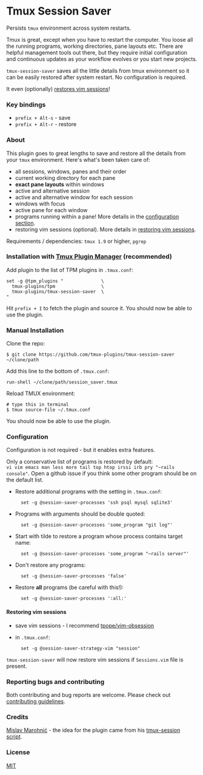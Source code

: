 # Tmux Session Saver

Persists `tmux` environment across system restarts.

Tmux is great, except when you have to restart the computer. You loose all the
running programs, working directories, pane layouts etc.
There are helpful management tools out there, but they require initial
configuration and continuous updates as your workflow evolves or you start new
projects.

`tmux-session-saver` saves all the little details from tmux environment so it
can be easily restored after system restart. No configuration is required.

It even (optionally) [restores vim sessions](#restoring-vim-sessions)!

### Key bindings

- `prefix + Alt-s` - save
- `prefix + Alt-r` - restore

### About

This plugin goes to great lengths to save and restore all the details from your
`tmux` environment. Here's what's been taken care of:

- all sessions, windows, panes and their order
- current working directory for each pane
- **exact pane layouts** within windows
- active and alternative session
- active and alternative window for each session
- windows with focus
- active pane for each window
- programs running within a pane! More details in the
  [configuration section](#configuration).
- restoring vim sessions (optional). More details in
  [restoring vim sessions](#restoring-vim-sessions).

Requirements / dependencies: `tmux 1.9` or higher, `pgrep`

### Installation with [Tmux Plugin Manager](https://github.com/tmux-plugins/tpm) (recommended)

Add plugin to the list of TPM plugins in `.tmux.conf`:

    set -g @tpm_plugins "              \
      tmux-plugins/tpm                 \
      tmux-plugins/tmux-session-saver  \
    "

Hit `prefix + I` to fetch the plugin and source it. You should now be able to
use the plugin.

### Manual Installation

Clone the repo:

    $ git clone https://github.com/tmux-plugins/tmux-session-saver ~/clone/path

Add this line to the bottom of `.tmux.conf`:

    run-shell ~/clone/path/session_saver.tmux

Reload TMUX environment:

    # type this in terminal
    $ tmux source-file ~/.tmux.conf

You should now be able to use the plugin.

### Configuration

Configuration is not required - but it enables extra features.

Only a conservative list of programs is restored by default:<br/>
`vi vim emacs man less more tail top htop irssi irb pry "~rails console"`.
Open a github issue if you think some other program should be on the default list.

- Restore additional programs with the setting in `.tmux.conf`:

        set -g @session-saver-processes 'ssh psql mysql sqlite3'

- Programs with arguments should be double quoted:

        set -g @session-saver-processes 'some_program "git log"'

- Start with tilde to restore a program whose process contains target name:

        set -g @session-saver-processes 'some_program "~rails server"'

- Don't restore any programs:

        set -g @session-saver-processes 'false'

- Restore **all** programs (be careful with this!):

        set -g @session-saver-processes ':all:'

#### Restoring vim sessions

- save vim sessions - I recommend [tpope/vim-obsession](tpope/vim-obsession)
- in `.tmux.conf`:

        set -g @session-saver-strategy-vim "session"

`tmux-session-saver` will now restore vim sessions if `Sessions.vim` file is
present.

### Reporting bugs and contributing

Both contributing and bug reports are welcome. Please check out
[contributing guidelines](CONTRIBUTING.md).

### Credits

[Mislav Marohnić](https://github.com/mislav) - the idea for the plugin came from his
[tmux-session script](https://github.com/mislav/dotfiles/blob/master/bin/tmux-session).

### License
[MIT](LICENSE.md)
